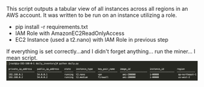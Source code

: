 This script outputs a tabular view of all instances across all regions in an AWS account. It was written to be run on an instance utilizing a role.

  * pip install -r requirements.txt
  * IAM Role with AmazonEC2ReadOnlyAccess
  * EC2 Instance (used a t2.nano) with IAM Role in previous step
  
If everything is set correctly...and I didn't forget anything... run the miner... I mean script.
  ![alt text](screenshots/output.png)
